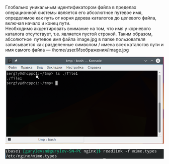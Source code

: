 Глобально уникальным идентификатором файла в пределах операционной системы является его абсолютное путевое имя, определямое как путь от корня дерева каталогов до целевого файла, включая начало и конец пути.  
Необходимо акцентировать внимание на том, что имя у корневого каталога отсутствует, т.е. является пустой строкой. Таким образом, абсолютное  путевое имя файла image.jpg в папке пользователя записывается как разделенные символом / имена всех каталогов пути и имя самого файла — /home/user/Изображения/image.jpg


![image.png](./images/poniatiie-puti-v-linux_1.png)


![image.png](./images/poniatiie-puti-v-linux_2.png)

